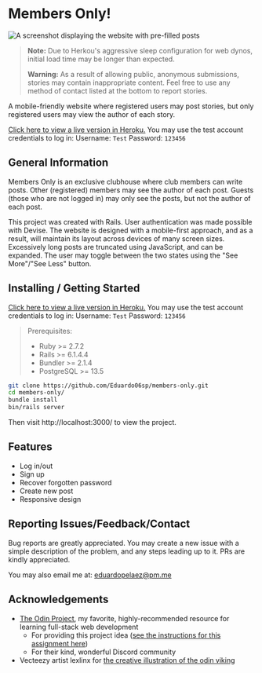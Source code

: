 # Members Only!
![A screenshot displaying the website with pre-filled posts](https://i.postimg.cc/cLZWGt1Z/members-only-home.png "Site Home Page")
> **Note:** Due to Herkou's aggressive sleep configuration for web dynos, initial load time may be longer than expected.
>
> **Warning:** As a result of allowing public, anonymous submissions, stories may contain inappropriate content. Feel free to use any method of contact listed at the bottom to report stories.

A mobile-friendly website where registered users may post stories, but only registered users may view the author of each story.

[Click here to view a live version in Heroku.](https://quiet-meadow-24874.herokuapp.com/)
You may use the test account credentials to log in:
Username: `Test`
Password: `123456`

## General Information
Members Only is an exclusive clubhouse where club members can write posts. Other (registered) members may see the author of each post. Guests (those who are not logged in) may only see the posts, but not the author of each post.

This project was created with Rails. User authentication was made possible with Devise.
The website is designed with a mobile-first approach, and as a result, will maintain its layout across devices of many screen sizes.
Excessively long posts are truncated using JavaScript, and can be expanded. The user may toggle between the two states using the "See More"/"See Less" button.

## Installing / Getting Started
[Click here to view a live version in Heroku.](https://quiet-meadow-24874.herokuapp.com/)
You may use the test account credentials to log in:
Username: `Test`
Password: `123456`

> Prerequisites:
> * Ruby >= 2.7.2
> * Rails >= 6.1.4.4
> * Bundler >= 2.1.4
> * PostgreSQL >= 13.5

```bash
git clone https://github.com/Eduardo06sp/members-only.git
cd members-only/
bundle install
bin/rails server
```
Then visit http://localhost:3000/ to view the project.

## Features
* Log in/out
* Sign up
* Recover forgotten password
* Create new post
* Responsive design

## Reporting Issues/Feedback/Contact
Bug reports are greatly appreciated. You may create a new issue with a simple description of the problem, and any steps leading up to it.
PRs are kindly appreciated.

You may also email me at: eduardopelaez@pm.me

## Acknowledgements
* [The Odin Project](https://www.theodinproject.com/home), my favorite, highly-recommended resource for learning full-stack web development
  - For providing this project idea ([see the instructions for this assignment here](https://www.theodinproject.com/paths/full-stack-ruby-on-rails/courses/ruby-on-rails/lessons/members-only))
  - For their kind, wonderful Discord community
* Vecteezy artist lexlinx for [the creative illustration of the odin viking](https://www.vecteezy.com/vector-art/5191239-god-odin-mascot-viking-illustration)
